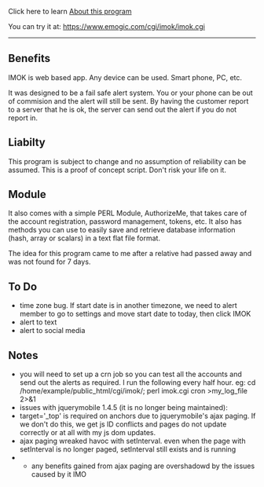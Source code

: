 Click here to learn [About this program](https://github.com/vpelss/imok/blob/main/IMOK.md#about)

You can try it at: https://www.emogic.com/cgi/imok/imok.cgi

-------------------------------------

## Benefits

IMOK is web based app. Any device can be used. Smart phone, PC, etc.

It was designed to be a fail safe alert system. You or your phone can be out of commision and the alert will still be sent. 
By having the customer report to a server that he is ok, the server can send out the alert if you do not report in. 

## Liabilty

This program is subject to change and no assumption of reliability can be assumed.
This is a proof of concept script. Don't risk your life on it.

## Module

It also comes with a simple PERL Module, AuthorizeMe, that takes care of the account registration, password management, tokens, etc.
It also has methods you can use to easily save and retrieve database information (hash, array or scalars) in a text flat file format.

The idea for this program came to me after a relative had passed away and was not found for 7 days.

## To Do

- time zone bug. If start date is in another timezone, we need to alert member to go to settings and move start date to today, then click IMOK
- alert to text
- alert to social media

## Notes

- you will need to set up a crn job so you can test all the accounts and send out the alerts as required. I run the following every half hour. eg: cd /home/example/public_html/cgi/imok/; perl imok.cgi cron >my_log_file 2>&1
- issues with jquerymobile 1.4.5 (it is no longer being maintained):
- target='_top' is required on anchors due to jquerymobile's ajax paging. If we don't do this, we get js ID conflicts and pages do not update correctly or at all with my js dom updates.
- ajax paging wreaked havoc with setInterval. even when the page with setInterval is no longer paged, setInterval still exists and is running
- - any benefits gained from ajax paging are overshadowd by the issues caused by it IMO

